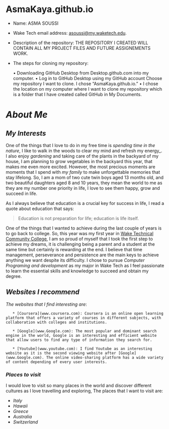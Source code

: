 # AsmaKaya.github.io

- Name: ASMA SOUSSI

- Wake Tech email address: asoussi@my.waketech.edu.

- Description of the repository: THE REPOSITORY I CREATED WILL CONTAIN ALL MY PROJECT FILES AND FUTURE ASSIGNEMENTS WORK.

- The steps for cloning my repository:

   • Downloading GitHub Desktop from Desktop.github.com into my computer.
   • Log in to GitHub Desktop using my GitHub account
Choose my repository I want to clone. I chose “AsmaKaya.github.io.”
   • I chose the location on my computer where I want to clone my repository which is a folder that I have created called GitHub in My Documents.

# *About Me*
 
## *My Interests*

 One of the things that I love to do in my free time is *_spending time in the nature_*, I like to walk in the woods to clear my mind and refresh my energy_. I also enjoy *_gardening_* and taking care of the plants in the backyard of my house, I am planning to grow vegetables in the backyard this year, that makes me even more excited. However, the most precious moments are moments that I spend with *_my family_* to make unforgettable memories that stay lifelong. So, I am a mom of two cute twin boys aged 13 months old, and two beautiful daughters aged 8 and 10 years, they mean the world to me as they are my number one priority in life, I love to see them happy, grow and succeed in life. 

As I always believe that education is a crucial key for success in life, I read a quote about education that says: 
> Education is not preparation for life; education is life itself.
 
One of the things that I wanted to achieve during the last couple of years is to go back to college. So, this year was my first year in [Wake Technical Community College](www.waketech.edu), I am so proud of myself that I took the first step to achieve my dreams, it is challenging being a parent and a student at the same time but certainly is rewarding at the end. I believe that time management, perseverance and persistence are the main keys to achieve anything we want despite its difficulty.
I chose to pursue *_Computer Programing and development_* as my major in Wake Tech as I feel passionate to learn the essential skills and knowledge to succeed and obtain my degree.

## *Websites I recommend*

_The websites that I find interesting are_:

       * [Coursera](www.coursera.com): Coursera is an online open learning platform that offers a variety of courses in different subjects, with collaboration with colleges and institutions.

       * [Google](www.Google.com): The most popular and dominant search engine in the world, Google is an interesting and efficient website that allow users to find any type of information they search for.
      
       * [Youtube](www.youtube.com): I find Youtube as an interesting website as it is the second viewing website after [Google](www.Google.com). The online video-sharing platform has a wide variety of content depending of every user interests. 

### *Places to visit*

I would love to visit so many places in the world and discover different cultures as I love travelling and exploring, The places that I want to visit are:

* _Italy_
* _Hawaii_
* _Greece_
* _Australia_
* _Switzerland_


 




       